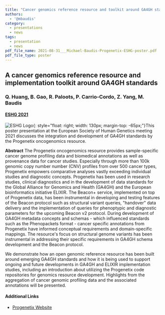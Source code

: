 ```yaml
---
title: "Cancer genomics reference resource and toolkit around GA4GH standards"
authors:
  - '@mbaudis'
category:
  - presentations
  - news
tags:
  - presentation
  - news
pdf_file_name: 2021-08-31___Michael-Baudis-Progenetix-ESHG-poster.pdf
pdf_file_type: poster
---
```


## A cancer genomics reference resource and implementation toolkit around GA4GH standards
### Q. Huang, B. Gao, R. Paloots, P. Carrio-Cordo, Z. Yang, M. Baudis
#### [ESHG 2021](https://2021.eshg.org)

![ESHG Logo](/assets/img/eshg_logo_260x208.png){: style="float: right; width: 130px; margin-top: -65px;"}This poster presentation at the European Society of Human Genetics meeting 2021 discusses the integration and development of GA4GH standards by the Progenetix oncogenomics resource.

<!--more-->

**Abstract** The Progenetix oncogenomics resource provides sample-specific cancer genome profiling data and biomedical annotations as well as provenance data for cancer studies. Especially through more than 100k genomic copy number number (CNV) profiles from over 500 cancer types, Progenetix empowers comparative analyses vastly exceeding individual studies and diagnostic concepts.
Progenetix has been used in research studies, clinical diagnostics and in the development of data standards for the Global Alliance for Genomics and Health (GA4GH) and the European bioinformatics initiative ELIXIR. The Beacon+ service, implemented on top of Progenetix data, has been instrumental in developing and testing features of the Beacon protocol such as structural variant queries, "handover" data delivery and the implementation of queries for phenoptypic and diagnostic parameters for the upcoming Beacon v2 protocol. During development of GA4GH metadata concepts and schemas - which influenced standards such as the Phenopackets format - cancer specific annotations from Progenetix have informed conceptual requirements and domain-specific mappings. The resource's focus on structural genome variants has been instrumental in addressing their specific requirements in GA4GH schema development and the Beacon protocol.

We demonstrate how an open genomic reference resource has been built around emerging GA4GH standards and how it is being used to support ongoing and future developments in GA4GH and ELIXIR implementation studies, including an introduction about utilizing the Progenetix code repositories for genomics resource development. Highlights from the aggregation of cancer genomic profiling data and the associated annotations will be presented.

#### Additional Links

* [Progenetix Website](https://progenetix.org)
